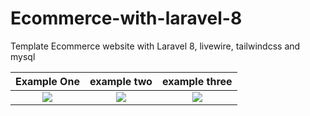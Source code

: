 # Ecommerce-with-laravel-8
Template Ecommerce website with Laravel 8, livewire, tailwindcss and mysql 

Example One             | example two | example three
:---------------------:|:-------------------------: | :---------------------:
![](https://github-images-jusav.s3.eu-central-1.amazonaws.com/ecommerce-laravel8.png)| ![](https://github-images-jusav.s3.eu-central-1.amazonaws.com/ecommerce-laravel8-2.png) | ![](https://github-images-jusav.s3.eu-central-1.amazonaws.com/ecommerce-laravel8-3.png)

